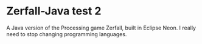 # Zerfall-Java test 2
A Java version of the Processing game Zerfall, built in Eclipse Neon. I really need to stop changing programming languages.
